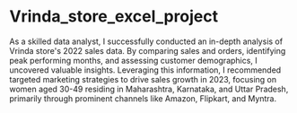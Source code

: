 # Vrinda_store_excel_project
As a skilled data analyst, I successfully conducted an in-depth analysis of Vrinda store's 2022 sales data. By comparing sales and orders, identifying peak performing months, and assessing customer demographics, I uncovered valuable insights. Leveraging this information, I recommended targeted marketing strategies to drive sales growth in 2023, focusing on women aged 30-49 residing in Maharashtra, Karnataka, and Uttar Pradesh, primarily through prominent channels like Amazon, Flipkart, and Myntra.
